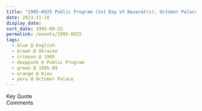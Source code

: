 ```yaml
---
title: "1995-0925 Public Program (1st Day of Navarātri), October Palace (now International Center for Culture and Arts), Instytutska Street 1 (now Heavenly Hundred Heroes Avenue 1), Kiev, Ukraine"
date: 2023-11-18
display_date: 
sort_date: 1995-09-25
permalink: /events/1995-0925
tags:
  - blue @ English
  - brown @ Ukraine
  - crimson @ 1995
  - deeppink @ Public Program
  - green @ 1995-09
  - orange @ Kiev
  - peru @ October Palace
---
```


<wave-list>
  <list-title color="green" width="75">Key Quote</list-title>
  <list-item color="BlanchedAlmond"  width="200"></list-item>
  <list-item color="Lavender"></list-item>
  <list-item color="BlanchedAlmond"></list-item>
</wave-list>

<br>

<wave-list>
  <list-title color="green" width="75">Comments</list-title>
  <list-item color="BlanchedAlmond"  width="200"></list-item>
  <list-item color="Lavender"></list-item>
  <list-item color="BlanchedAlmond"></list-item>
</wave-list>